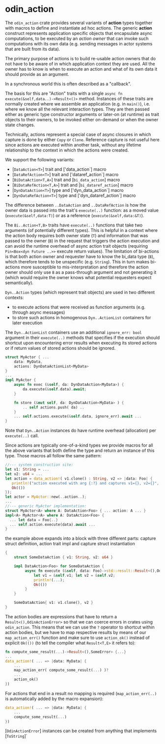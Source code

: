 # odin_action

The `odin_action` crate provides several variants of **action** types together with macros to define and instantiate ad
hoc actions. The generic **action** construct represents application specific objects that encapsulate async
computations, to be executed by an *action owner* that can invoke such computations with its own data (e.g. sending
messages in actor systems that are built from its data).

The primary purpose of actions is to build re-usable action owners that do not have to be aware of in which
application context they are used. All the owner has to know is when to execute an action and what of its own data
it should provide as an argument.

In a synchronous world this is often described as a "callback".

The basis for this are "Action" traits with a single `async fn execute(&self,data..)->Result<()>` method. Instances of
these traits are normally created where we assemble an application (e.g. in `main()`), i.e. where we know all the
relevant interaction types. They are then passed either as generic type constructor arguments or later-on (at runtime)
as trait objects to their owners, to be invoked either on-demand or when the owner state changes.

Technically, actions represent a special case of async closures in which capture is done by either `Copy`
or `Clone`. Reference capture is not useful here since actions are executed within another task, without any
lifetime relationship to the context in which the actions were created.
 
We support the following variants:
 
- [`DataAction<T>`] trait and ['data_action`] macro
- [`DataRefAction<T>`] trait and ['dataref_action`] macro
- [`BiDataAction<T,A>`] trait and [`bi_data_action`] macro
- [`BiDataRefAction<T,A>`] trait and [`bi_dataref_action`] macro
- [`DynDataAction<T>`] type and ['dyn_data_action`] macro
- [`DynDataRefAction<T>`] type and ['dyn_dataref_action`] macro

The difference between `..DataAction` and `..DataRefAction` is how the owner data is passed into the trait's
`execute(..)` function: as a moved value (`execute(&self,data:T)`) or as a reference (`execute(&self,data:&T)`).
 
The `Bi..Action<T,B>` traits have `execute(..)` functions that take two arguments (of potentially different types). This is
helpful in a context where the action body requires both owner state (`T`) and information that was passed to the 
owner (`B`) in the request that triggers the action execution and can avoid the runtime overhead of async action trait
objects (requiring `Pin<Box<dyn Future ..>>` execute return values). The limitation of bi-actions is that both
action owner and requester have to know the bi_data type (`B`), which therefore tends to be unspecific (e.g. `String`).
This in turn makes bi-actions more susceptible to mis-interpretation and therefore the action owner should only use
`B` as a pass-through argument and not generating it (which would require the owner knows what potential requesters
expect semantically).

`Dyn..Action` types (which represent trait objects) are used in two different contexts:

- to execute actions that were received as function arguments (e.g. through async messages)
- to store such actions in homogenous `Dyn..ActionList` containers for later execution

The `Dyn..ActionList` containers use an additional `ignore_err: bool` argument in their `execute(..)` methods
that specifies if the execution should shortcut upon encountering error results when executing its stored actions
or if return values of stored actions should be ignored.

```rust
struct MyActor { ...
    data: MyData, 
    actions: DynDataActionList<MyData>
}
...
impl MyActor {
    async fn exec (&self, da: DynDataAction<MyData>) { 
        da.execute(&self.data).await;
    }

    fn store (&mut self, da: DynDataAction<MyData> ) { 
        .. self actions.push( da) ..
    }
    ... self.actions.execute(&self.data, ignore_err).await ...
}
```

Note that `Dyn..Action` instances do have runtime overhead (allocation) per `execute(..)` call.

Since actions are typically one-of-a-kind types we provide macros for all the above variants that both define the type
and return an instance of this type. Those macros all follow the same pattern:

```rust
//--- system construction site:
let v1: String = ...
let v2: u64 = ...
let action = data_action!( v1.clone() : String, v2 => |data: Foo| {
   println!("action executed with arg {:?} and captures v1={}, v2={}", data, v1, v2);
   Ok(())
});
let actor = MyActor::new(..action..);
...
//--- generic MyActor implementation:
struct MyActor<A> where A: DataAction<Foo> { ... action: A ... }
impl<A> MyActor<A> where A: DataAction<Foo> {
  ... let data = Foo{..}
  ... self.action.execute(data).await ...
}
```
the example above expands into a block with three different parts: capture struct definition, action trait impl and capture struct instantiation

```rust
{
    struct SomeDataAction { v1: String, v2: u64 }

    impl DataAction<Foo> for SomeDataAction {
         async fn execute (&self, data: Foo)->std::result::Result<(),OdinActionError> {
             let v1 = &self.v1; let v2 = &self.v2;
             println!(...);
             Ok(())
         }
    }

    SomeDataAction{ v1: v1.clone(), v2 }
}
```

The action bodies are expressions that have to return a `Result<(),OdinActionError>` so that we can coerce errors in crates using
`odin_action`. This means that we can use the `?` operator to shortcut within action bodies, but we have to map respective results
by means of our `map_action_err()` function and make sure to use `action_ok()` instead of explicit `Ok(())` (to tell the compiler
what `Result<T,E>` it refers to):
 
```rust
fn compute_some_result(...)->Result<(),SomeError> {...}
...
data_action!( ... => |data: MyData| {
    ...
    map_action_err( compute_some_result(...) )?
    ...
    action_ok()
})
```
 
For actions that end in a result no mapping is required (`map_action_err(..)` is automatically added by the macro expansion):

```rust
data_action!( ... => |data: MyData| {
    ...
    compute_some_result(...)
})
```

[`OdinActionError`] instances can be created from anything that implements [`ToString`]`
